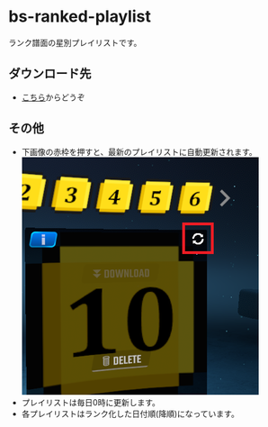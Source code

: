 # bs-ranked-playlist

ランク譜面の星別プレイリストです。


## ダウンロード先

 * [こちら](https://github.com/jundoll/bs-ranked-playlist/releases/latest)からどうぞ


## その他
 - 下画像の赤枠を押すと、最新のプレイリストに自動更新されます。  
   ![Sync](img/sync.png)
 - プレイリストは毎日0時に更新します。
 - 各プレイリストはランク化した日付順(降順)になっています。
